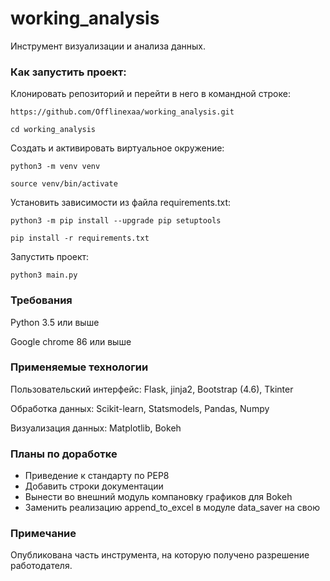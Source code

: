 # working_analysis

Инструмент визуализации и анализа данных. 

### Как запустить проект:

Клонировать репозиторий и перейти в него в командной строке:

```
https://github.com/Offlinexaa/working_analysis.git
```

```
cd working_analysis
```

Cоздать и активировать виртуальное окружение:

```
python3 -m venv venv
```

```
source venv/bin/activate
```

Установить зависимости из файла requirements.txt:

```
python3 -m pip install --upgrade pip setuptools
```

```
pip install -r requirements.txt
```

Запустить проект:

```
python3 main.py
```

### Требования

Python 3.5 или выше

Google chrome 86 или выше

### Применяемые технологии

Пользовательский интерфейс: Flask, jinja2, Bootstrap (4.6), Tkinter

Обработка данных: Scikit-learn, Statsmodels, Pandas, Numpy

Визуализация данных: Matplotlib, Bokeh

### Планы по доработке

- Приведение к стандарту по PEP8
- Добавить строки документации
- Вынести во внешний модуль компановку графиков для Bokeh
- Заменить реализацию append_to_excel в модуле data_saver на свою

### Примечание

Опубликована часть инструмента, на которую получено разрешение работодателя.
